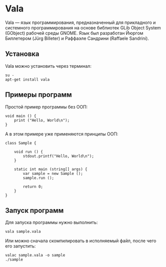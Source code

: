 # Vala

Vala — язык программирования, предназначенный для прикладного и системного программирования на основе библиотек GLib Object System (GObject) рабочей среды GNOME.
Язык был разработан Йюргом Биллетером (Jürg Billeter) и Раффаэле Сандрини (Raffaele Sandrini).

## Установка

Vala можно установить через терминал:

```shell
su -
apt-get install vala
```

## Примеры программ

Простой пример программы без ООП:

```vala
void main () {
    print ("Hello, World\n");
}
```

А в этом примере уже применяются принципы ООП:

```vala
class Sample {

    void run () {
        stdout.printf("Hello, World\n");
    }

    static int main (string[] args) {
        var sample = new Sample ();
        sample.run ();

        return 0;
    }
}
```

## Запуск программ

Для запуска программы нужно выполнить:

```shell
vala sample.vala
```

Или можно сначала скомпилировать в исполняемый файл, после чего его запустить:

```shell
valac sample.vala -o sample
./sample
```
